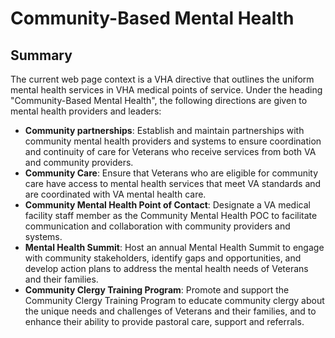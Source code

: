 # Community-Based Mental Health

## Summary

The current web page context is a VHA directive that outlines the uniform mental health services in VHA medical points of service. Under the heading "Community-Based Mental Health", the following directions are given to mental health providers and leaders:

-	**Community partnerships**: Establish and maintain partnerships with community mental health providers and systems to ensure coordination and continuity of care for Veterans who receive services from both VA and community providers.
-	**Community Care**: Ensure that Veterans who are eligible for community care have access to mental health services that meet VA standards and are coordinated with VA mental health care.
-	**Community Mental Health Point of Contact**: Designate a VA medical facility staff member as the Community Mental Health POC to facilitate communication and collaboration with community providers and systems.
-	**Mental Health Summit**: Host an annual Mental Health Summit to engage with community stakeholders, identify gaps and opportunities, and develop action plans to address the mental health needs of Veterans and their families.
-	**Community Clergy Training Program**: Promote and support the Community Clergy Training Program to educate community clergy about the unique needs and challenges of Veterans and their families, and to enhance their ability to provide pastoral care, support and referrals.
